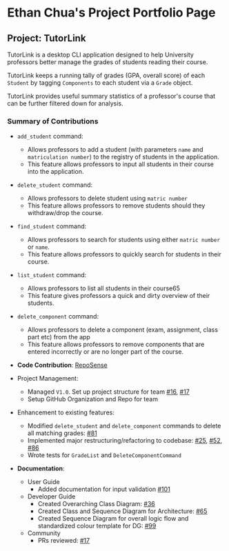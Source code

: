 # Ethan Chua's Project Portfolio Page

## Project: TutorLink
TutorLink is a desktop CLI application designed to help
University professors better manage the grades of students 
reading their course. 

TutorLink keeps a running tally of grades (GPA, overall score) of each 
`Student` by tagging `Components` to each student via a `Grade` object. 

TutorLink provides useful summary statistics of a professor's course that
can be further filtered down for analysis. 

### Summary of Contributions

- `add_student` command:
    -  Allows professors to add a student (with parameters `name` and `matriculation number`)
       to the registry of students in the application.
    - This feature allows professors to input all students in their course into the application.
- `delete_student` command: 
    - Allows professors to delete student using `matric number`
    - This feature allows professors to remove students should they withdraw/drop
    the course.
- `find_student` command: 
    - Allows professors to search for students using
  either `matric number` or `name`.
    - This feature allows professors to quickly search for students in their course.
- `list_student` command: 
    - Allows professors to list all students in their course65
    - This feature gives professors a quick and dirty overview of their students.

- `delete_component` command: 
    - Allows professors to delete a component (exam, assignment, class part etc) from the app
    - This feature allows professors to remove components that are entered incorrectly or are 
no longer part of the course.


- **Code Contribution**: [RepoSense](https://nus-cs2113-ay2425s1.github.io/tp-dashboard/?search=rcpilot1604&breakdown=true)

- Project Management: 
    - Managed `V1.0`. Set up project structure for team [#16](https://github.com/AY2425S1-CS2113-W13-4/tp/pull/16),
[#17](https:Or//github.com/AY2425S1-CS2113-W13-4/tp/pull/17)
    - Setup GitHub Organization and Repo for team
- Enhancement to existing features: 
    - Modified `delete_student` and `delete_component` commands to delete all matching grades: [#81](https://github.com/AY2425S1-CS2113-W13-4/tp/pull/81)
    - Implemented major restructuring/refactoring to codebase: [#25](https://github.com/AY2425S1-CS2113-W13-4/tp/pull/25),
[#52](https://github.com/AY2425S1-CS2113-W13-4/tp/pull/52), 
[#86](https://github.com/AY2425S1-CS2113-W13-4/tp/pull/86)
    - Wrote tests for `GradeList` and `DeleteComponentCommand`
- **Documentation**:
    - User Guide
      - Added documentation for input validation [#101](https://github.com/AY2425S1-CS2113-W13-4/tp/pull/101)
    - Developer Guide
      - Created Overarching Class Diagram: [#36](https://github.com/AY2425S1-CS2113-W13-4/tp/pull/36)
      - Created Class and Sequence Diagram for Architecture: [#65](https://github.com/AY2425S1-CS2113-W13-4/tp/pull/65/files)
      - Created Sequence Diagram for overall logic flow and standardized colour template for DG: [#99](https://github.com/AY2425S1-CS2113-W13-4/tp/pull/99)
    - Community
      - PRs reviewed: [#17](https://github.com/nus-cs2113-AY2425S1/tp/pull/17)